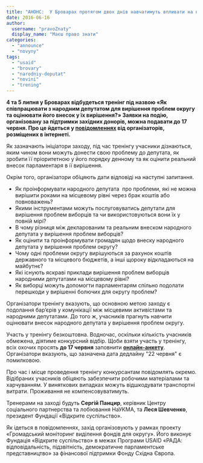 ```yaml
---
title: "АНОНС:  У Броварах протягом двох днів навчатимуть впливати на народних депутатів"
date: 2016-06-16
author: 
  username: "pravoZnaty"
  display_name: "Маєш право знати"
categories: 
  - "announce"
  - "novyny"
tags: 
  - "usaid"
  - "brovary"
  - "narodniy-deputat"
  - "novini"
  - "trening"
---
```


**4 та 5 липня у Броварах відбудеться тренінг під назвою «Як співпрацювати з народним депутатом для вирішення проблем округу та оцінювати його внесок у їх вирішення?» Заявки на подію, організовану за підтримки західних донорів, можна подавати до 17 червня. Про це йдеться у [повідомленнях](http://osf.org.ua/events/view/627) від організаторів, розміщених в інтернеті.**

Як зазначають ініціатори заходу, під час тренінгу учасники дізнаються, яким чином вони можуть донести свою проблему до депутата, як зробити її пріоритетною у його порядку денному та як оцінити реальний внесок парламентаря в ії вирішення.

Окрім того, організатори обіцяють дати відповіді на наступні запитання.

- Як проінформувати народного депутата  про проблеми, які не можна вирішити роками на місцевому рівні через брак коштів або повноважень?
- Якими інструментами можуть послуговуватись депутати для вирішення проблем виборців та чи використовуються вони їх у повній мірі?
- В чому різниця між декларованим та реальним внеском народного депутата у вирішення проблем виборців?
- Як оцінити та проінформувати громадян щодо внеску народного депутата у вирішення проблем округу?
- Чому одні проблеми округу вирішуються за рахунок коштів державного та місцевого бюджетів, а інші щороку відкладаються на майбутнє?
- Які існують яскраві приклади вирішення проблем виборців народними депутатами на місцевому рівні?
- Як виборці можуть допомогти парламентарям спільно подолати перешкоди у вирішенні болючих для округу проблем?

Організатори тренінгу вказують, що основною метою заходу є подолання бар’єрів у комунікації між місцевими активістами та народними депутатами. До того ж, учасників прагнуть навчити оцінювати внесок народного депутата у вирішення проблем округу.

Участь у тренінгу безкоштовна. Водночас, оскільки кількість учасників обмежена, діятиме конкурсний відбір. Щоби взяти участь у тренінгу, всіх охочих просять **до 17 червня** заповнити **[онлайн-анкету](https://docs.google.com/forms/d/1nOqqtmWp0iae6pBwec5-JM9dbIJOTiWEuXzJClzT7So/viewform?c=0&w=1)**. Організатори вказують, що зазначена дата дедлайну "22 червня" є помилковою.

Про час і місце проведення тренінгу конкурсантам повідомлять окремо. Відібраних учасників обіцяють забезпечити робочими матеріалами та харчуванням. У виняткових випадках можуть відшкодувати транспортні витрати. Проживання не компенсовуватимуть.

Тренерами на заході будуть **Сергій Панцир**, керівник Центру соціального партнерства та лобіювання НаУКМА, та **Леся Шевченко**, президент Фундації «Відкрите суспільство».

Як ідеться в повідомленнях, захід організовують у рамках проекту «Громадський моніторинг виділення фондів для округу». Його виконує Фундація «Відкрите суспільство» в межах Програми USAID «РАДА: відповідальність, підзвітність, демократичне парламентське представництво» за фінансової підтримки Фонду Східна Європа.
